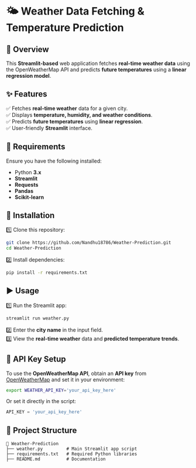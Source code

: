 # 🌤 Weather Data Fetching & Temperature Prediction  

## 📌 Overview  
This **Streamlit-based** web application fetches **real-time weather data** using the OpenWeatherMap API and predicts **future temperatures** using a **linear regression model**.  

## ✨ Features  
✅ Fetches **real-time weather** data for a given city.  
✅ Displays **temperature, humidity, and weather conditions**.  
✅ Predicts **future temperatures** using **linear regression**.  
✅ User-friendly **Streamlit** interface.  

## 🔧 Requirements  
Ensure you have the following installed:  
- Python **3.x**  
- **Streamlit**  
- **Requests**  
- **Pandas**  
- **Scikit-learn**  

## 🚀 Installation  

1️⃣ Clone this repository:  
```bash
git clone https://github.com/Nandhu18786/Weather-Prediction.git
cd Weather-Prediction
```  

2️⃣ Install dependencies:  
```bash
pip install -r requirements.txt
```  

## ▶️ Usage  

1️⃣ Run the Streamlit app:  
```bash
streamlit run weather.py
```  

2️⃣ Enter the **city name** in the input field.  
3️⃣ View the **real-time weather** data and **predicted temperature trends**.  

## 🔑 API Key Setup  

To use the **OpenWeatherMap API**, obtain an **API key** from [OpenWeatherMap](https://openweathermap.org/api) and set it in your environment:  

```bash
export WEATHER_API_KEY='your_api_key_here'
```  

Or set it directly in the script:  

```python
API_KEY = 'your_api_key_here'
```  

## 📂 Project Structure  

```
📂 Weather-Prediction
├── weather.py         # Main Streamlit app script
├── requirements.txt   # Required Python libraries
├── README.md          # Documentation
```

